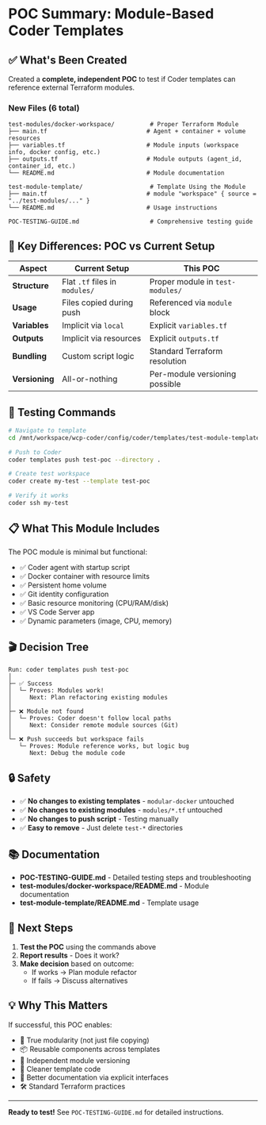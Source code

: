 # POC Summary: Module-Based Coder Templates

## ✅ What's Been Created

Created a **complete, independent POC** to test if Coder templates can reference external Terraform modules.

### New Files (6 total)

```
test-modules/docker-workspace/          # Proper Terraform Module
├── main.tf                            # Agent + container + volume resources
├── variables.tf                       # Module inputs (workspace info, docker config, etc.)
├── outputs.tf                         # Module outputs (agent_id, container_id, etc.)
└── README.md                          # Module documentation

test-module-template/                   # Template Using the Module
├── main.tf                            # module "workspace" { source = "../test-modules/..." }
└── README.md                          # Usage instructions

POC-TESTING-GUIDE.md                    # Comprehensive testing guide
```

## 🎯 Key Differences: POC vs Current Setup

| Aspect | Current Setup | This POC |
|--------|--------------|----------|
| **Structure** | Flat `.tf` files in `modules/` | Proper module in `test-modules/` |
| **Usage** | Files copied during push | Referenced via `module` block |
| **Variables** | Implicit via `local` | Explicit `variables.tf` |
| **Outputs** | Implicit via resources | Explicit `outputs.tf` |
| **Bundling** | Custom script logic | Standard Terraform resolution |
| **Versioning** | All-or-nothing | Per-module versioning possible |

## 🧪 Testing Commands

```bash
# Navigate to template
cd /mnt/workspace/wcp-coder/config/coder/templates/test-module-template

# Push to Coder
coder templates push test-poc --directory .

# Create test workspace
coder create my-test --template test-poc

# Verify it works
coder ssh my-test
```

## 📋 What This Module Includes

The POC module is minimal but functional:
- ✅ Coder agent with startup script
- ✅ Docker container with resource limits
- ✅ Persistent home volume
- ✅ Git identity configuration
- ✅ Basic resource monitoring (CPU/RAM/disk)
- ✅ VS Code Server app
- ✅ Dynamic parameters (image, CPU, memory)

## 🎬 Decision Tree

```
Run: coder templates push test-poc
│
├─ ✅ Success
│  └─ Proves: Modules work! 
│     Next: Plan refactoring existing modules
│
├─ ❌ Module not found
│  └─ Proves: Coder doesn't follow local paths
│     Next: Consider remote module sources (Git)
│
└─ ❌ Push succeeds but workspace fails
   └─ Proves: Module reference works, but logic bug
      Next: Debug the module code
```

## 🔒 Safety

- ✅ **No changes to existing templates** - `modular-docker` untouched
- ✅ **No changes to existing modules** - `modules/*.tf` untouched  
- ✅ **No changes to push script** - Testing manually
- ✅ **Easy to remove** - Just delete `test-*` directories

## 📚 Documentation

- **POC-TESTING-GUIDE.md** - Detailed testing steps and troubleshooting
- **test-modules/docker-workspace/README.md** - Module documentation
- **test-module-template/README.md** - Template usage

## 🚀 Next Steps

1. **Test the POC** using the commands above
2. **Report results** - Does it work?
3. **Make decision** based on outcome:
   - If works → Plan module refactor
   - If fails → Discuss alternatives

## 💡 Why This Matters

If successful, this POC enables:
- 🎯 True modularity (not just file copying)
- 📦 Reusable components across templates
- 🔄 Independent module versioning
- 🧹 Cleaner template code
- 📖 Better documentation via explicit interfaces
- 🛠️ Standard Terraform practices

---

**Ready to test!** See `POC-TESTING-GUIDE.md` for detailed instructions.
